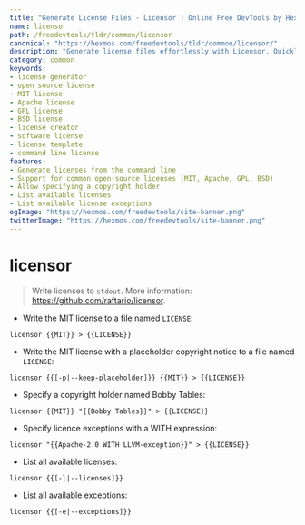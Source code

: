 ```yaml
---
title: "Generate License Files - Licensor | Online Free DevTools by Hexmos"
name: licensor
path: /freedevtools/tldr/common/licensor
canonical: "https://hexmos.com/freedevtools/tldr/common/licensor/"
description: "Generate license files effortlessly with Licensor. Quickly create MIT, Apache, and other open-source licenses. Free online tool, no registration required."
category: common
keywords:
- license generator
- open source license
- MIT license
- Apache license
- GPL license
- BSD license
- license creator
- software license
- license template
- command line license
features:
- Generate licenses from the command line
- Support for common open-source licenses (MIT, Apache, GPL, BSD)
- Allow specifying a copyright holder
- List available licenses
- List available license exceptions
ogImage: "https://hexmos.com/freedevtools/site-banner.png"
twitterImage: "https://hexmos.com/freedevtools/site-banner.png"
---
```


# licensor

> Write licenses to `stdout`.
> More information: <https://github.com/raftario/licensor>.

- Write the MIT license to a file named `LICENSE`:

`licensor {{MIT}} > {{LICENSE}}`

- Write the MIT license with a placeholder copyright notice to a file named `LICENSE`:

`licensor {{[-p|--keep-placeholder]}} {{MIT}} > {{LICENSE}}`

- Specify a copyright holder named Bobby Tables:

`licensor {{MIT}} "{{Bobby Tables}}" > {{LICENSE}}`

- Specify licence exceptions with a WITH expression:

`licensor "{{Apache-2.0 WITH LLVM-exception}}" > {{LICENSE}}`

- List all available licenses:

`licensor {{[-l|--licenses]}}`

- List all available exceptions:

`licensor {{[-e|--exceptions]}}`
